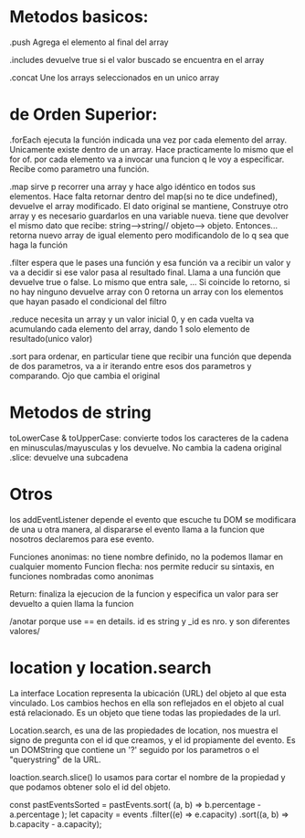 # Metodos basicos:
.push
Agrega el elemento al final del array

.includes
devuelve true si el valor buscado se encuentra en el array

.concat
Une los arrays seleccionados en un unico array

# de Orden Superior:

.forEach
ejecuta la función indicada una vez por cada elemento del array. Unicamente existe dentro de un array. Hace practicamente lo mismo que el for of. por cada elemento va a invocar una funcion q le voy a especificar. Recibe como parametro una función.

.map
sirve p recorrer una array y hace algo idéntico en todos sus elementos.  Hace falta retornar dentro del map(si no te dice undefined), devuelve el array modificado. El dato original se mantiene,  Construye otro array y es necesario guardarlos en una variable nueva. tiene que devolver el mismo dato que recibe: string-->string// objeto--> objeto. Entonces... retorna nuevo array de igual elemento pero modificandolo de lo q sea que haga la función

.filter
espera que le pases una función y esa función va a recibir un valor y va a decidir si ese valor pasa al resultado final. Llama a una función que devuelve true o false. Lo mismo que entra sale,  ... Si coincide lo retorno, si no hay ninguno devuelve array con 0
retorna un array con los elementos que hayan pasado el condicional del filtro

.reduce
necesita un array y un valor inicial 0, y en cada vuelta va acumulando cada elemento del array, dando 1 solo elemento de resultado(unico valor)

.sort
para ordenar, en particular tiene  que recibir una función que dependa de dos parametros, va a ir iterando entre esos dos parametros y comparando. Ojo que cambia el original

# Metodos de string
toLowerCase & toUpperCase: convierte todos los caracteres de la cadena en minusculas/mayusculas y los devuelve. No cambia la cadena original
.slice: devuelve una subcadena

# Otros
los addEventListener depende el evento que escuche tu DOM se modificara de una u otra manera, al dispararse el evento llama a la funcion que nosotros declaremos para ese evento. 

Funciones anonimas: no tiene nombre definido, no la podemos llamar en cualquier momento
Funcion flecha: nos permite reducir su sintaxis, en funciones nombradas como anonimas

Return: finaliza la ejecucion de la funcion y especifica un valor para ser devuelto a quien llama la funcion

/anotar porque use == en details. id es string y _id es nro. y son diferentes valores/

# location y location.search
La interface Location representa la ubicación (URL) del objeto al que esta vinculado.
Los cambios hechos en ella son reflejados en el objeto al cual está relacionado. Es un objeto que tiene todas las propiedades de la url.

Location.search, es una de las propiedades de location, nos muestra el signo de pregunta con el id que creamos, y el id propiamente del evento.
Es un DOMString que contiene un '?' seguido por los parametros o el "querystring" de la URL.

loaction.search.slice() lo usamos para cortar el nombre de la propiedad y que podamos obtener solo el id del objeto.

  const pastEventsSorted = pastEvents.sort(
    (a, b) => b.percentage - a.percentage
  );
  let capacity = events
    .filter((e) => e.capacity)
    .sort((a, b) => b.capacity - a.capacity);